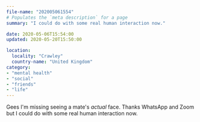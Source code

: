 ```yaml
---
file-name: "202005061554"
# Populates the `meta description` for a page
summary: "I could do with some real human interaction now."

date: 2020-05-06T15:54:00
updated: 2020-05-20T15:50:00

location:
  locality: "Crawley"
  country-name: "United Kingdom"
category:
- "mental health"
- "social"
- "friends"
- "life"
---
```


Gees I'm missing seeing a mate's *actual* face. Thanks WhatsApp and Zoom but I could do with some real human interaction now.
